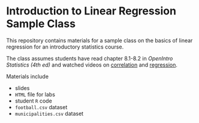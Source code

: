 # Introduction to Linear Regression Sample Class

This repository contains materials for a sample class on the basics of linear regression for an introductory statistics course.

The class assumes students have read chapter 8.1-8.2 in *OpenIntro Statistics (4th ed)* and watched videos on [correlation](https://www.youtube.com/watch?v=mPvtZhdPBhQ) and [regression](https://www.youtube.com/watch?v=z8DmwG2G4Qc).

Materials include

- slides
- `HTML` file for labs
- student `R` code
- `football.csv` dataset
- `municipalities.csv` dataset